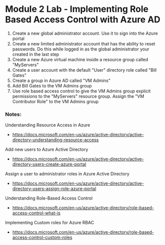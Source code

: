 # Module 2 Lab - Implementing Role Based Access Control with Azure AD

1. Create a new global administrator account. Use it to sign into the Azure portal
2. Create a new limited administrator account that has the ability to reset passwords. Do this while logged in as the global administrator your created in the last step
3. Create a new Azure virtual machine inside a resource group called "MyServers"
4. Create a user account with the default "User" directory role called "Bill Gates"
5. Create a group in Azure AD called "VM Admins"
6. Add Bill Gates to the VM Admins group
7. Use role based access control to give the VM Admins group explicit permissions to the "MyServers" resource group. Assign the "VM Contributor Role" to the VM Admins group


### Notes:

Understanding Resource Access in Azure
* https://docs.microsoft.com/en-us/azure/active-directory/active-directory-understanding-resource-access

Add new users to Azure Active Directory
* https://docs.microsoft.com/en-us/azure/active-directory/active-directory-users-create-azure-portal

Assign a user to administrator roles in Azure Active Directory
* https://docs.microsoft.com/en-us/azure/active-directory/active-directory-users-assign-role-azure-portal

Understanding Role-Based Access Control
* https://docs.microsoft.com/en-us/azure/active-directory/role-based-access-control-what-is

Implementing Custom roles for Azure RBAC
* https://docs.microsoft.com/en-us/azure/active-directory/role-based-access-control-custom-roles
